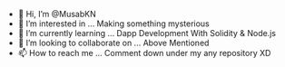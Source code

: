 - 👋 Hi, I’m @MusabKN
- 👀 I’m interested in ... Making something mysterious 
- 🌱 I’m currently learning ... Dapp Development With Solidity & Node.js
- 💞️ I’m looking to collaborate on ... Above Mentioned
- 📫 How to reach me ... Comment down under my any repository XD

<!---
MusabKN/MusabKN is a ✨ special ✨ repository because its `README.md` (this file) appears on your GitHub profile.
You can click the Preview link to take a look at your changes.
--->
